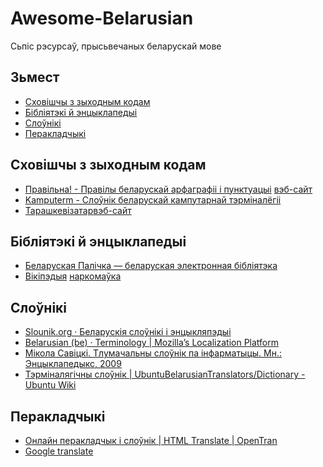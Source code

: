 # Awesome-Belarusian #

Сьпіс рэсурсаў, прысьвечаных беларускай мове

## Зьмест ##

* [Сховішчы з зыходным кодам](#repositories)
* [Бібліятэкі й энцыклапедыі](#libraries)
* [Слоўнікі](#dictionaries)
* [Перакладчыкі](#translators)

## Сховішчы з зыходным кодам ##

* [Правільна! - Правілы беларускай арфаграфіі і пунктуацыі](https://github.com/alroniks/pravilnaby) [вэб-сайт](https://pravilna.by/)
* [Kamputerm - Слоўнік беларускай кампутарнай тэрміналёгіі](https://github.com/quendimax/kamputerm)
* [Тарашкевізатар](https://github.com/GooseOb/taraskevizatar)[вэб-сайт](https://gooseob.github.io/taraskevizatar/)

## Бібліятэкі й энцыклапедыі ##

* [Беларуская Палічка — беларуская электронная бібліятэка](https://knihi.com/)
* [Вікіпэдыя](https://be-tarask.wikipedia.org/wiki/Галоўная_старонка) [наркомаўка](https://be.wikipedia.org/wiki/Галоўная_старонка)

## Слоўнікі ##

* [Slounik.org · Беларускія слоўнікі і энцыкляпэдыі](https://slounik.org/)
* [Belarusian (be) · Terminology | Mozilla’s Localization Platform](https://pontoon.mozilla.org/be/terminology/common)
* [Мікола Савіцкі. Тлумачальны слоўнік па інфарматыцы. Мн.: Энцыклапедыкс, 2009](http://www.nastaunik.info/files/f/332_savicki.pdf)
* [Тэрміналягічны слоўнік | UbuntuBelarusianTranslators/Dictionary - Ubuntu Wiki](https://wiki.ubuntu.com/UbuntuBelarusianTranslators/Dictionary)

## Перакладчыкі ##

* [Онлайн перакладчык і слоўнік | HTML Translate |  OpenTran](https://be.opentran.net/)
* [Google translate](https://translate.google.com/)
